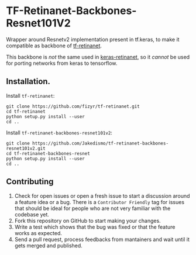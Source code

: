 # TF-Retinanet-Backbones-Resnet101V2

Wrapper around Resnetv2 implementation present in tf.keras, to make it compatible as backbone of
[tf-retinanet](https://github.com/fizyr/tf-retinanet "tf-retinanet").

This backbone is *not* the same used in [keras-retinanet](https://github.com/fizyr/keras-retinanet "keras-retinanet"),
so it *cannot* be used for porting networks from keras to tensorflow.

## Installation.
Install `tf-retinanet`:

```
git clone https://github.com/fizyr/tf-retinanet.git
cd tf-retinanet
python setup.py install --user
cd ..
```

Install `tf-retinanet-backbones-resnet101v2`:

```
git clone https://github.com/Jakedismo/tf-retinanet-backbones-resnet101v2.git
cd tf-retinanet-backbones-resnet
python setup.py install --user
cd ..
```

## Contributing

1. Check for open issues or open a fresh issue to start a discussion around a feature idea or a bug. There is a `Contributor Friendly` tag for issues that should be ideal for people who are not very familiar with the codebase yet.
2. Fork this repository on GitHub to start making your changes.
3. Write a test which shows that the bug was fixed or that the feature works as expected.
4. Send a pull request, process feedbacks from mantainers and wait until it gets merged and published.
